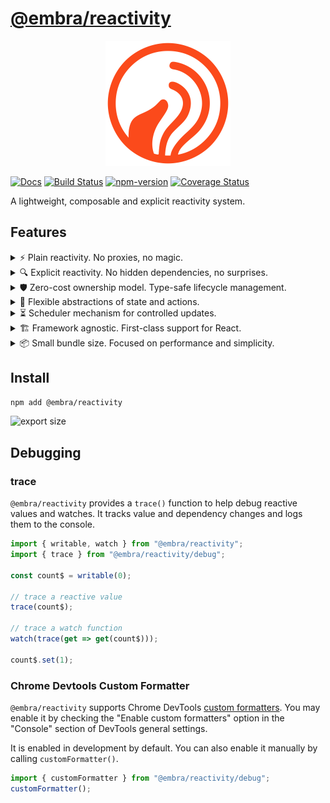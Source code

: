 # [@embra/reactivity](https://github.com/embrajs/reactivity)

<p align="center">
  <img width="200" src="https://raw.githubusercontent.com/embrajs/reactivity/main/assets/embra.svg">
</p>

[![Docs](https://img.shields.io/badge/Docs-read-%23fdf9f5)](https://embrajs.github.io/reactivity)
[![Build Status](https://github.com/embrajs/reactivity/actions/workflows/build.yml/badge.svg)](https://github.com/embrajs/reactivity/actions/workflows/build.yml)
[![npm-version](https://img.shields.io/npm/v/@embra/reactivity.svg)](https://www.npmjs.com/package/@embra/reactivity)
[![Coverage Status](https://embrajs.github.io/reactivity/coverage-badges/@embra/reactivity.svg)](https://embrajs.github.io/reactivity/coverage/)

A lightweight, composable and explicit reactivity system.

## Features

<details>
<summary>⚡ Plain reactivity. No proxies, no magic.</summary>

It does not convert the value with `Object.defineProperty` nor `Proxy`. Keeping everything as plain JavaScript value makes it easier to work with other libraries and easier for the JavaScript engine to optimize.

```ts
import { writable, readable, type Readable } from "@embra/reactivity";

const count$ = writable(0);
count$.set(1);

const [count2$, setCount] = readable(0);
setCount(1);
```

</details>

<details>
<summary>🔍 Explicit reactivity. No hidden dependencies, no surprises.</summary>

Unlike signal-based libraries, `@embra/reactivity` does not automatically track dependencies. You explicitly define what to watch and how to react to changes. This is easier to reason about dependencies and also reduce the cost of complex implicit dependency calculation.

With React hook-like API, computations can be pure functions which is more compatible with general non-reactive functions.

```ts
import { writable, derive } from "@embra/reactivity";

const count$ = writable(0);

const isPositive = (value: number): boolean => value > 0;

const positiveCount$ = derive(count$, isPositive);
```

Dynamic dependencies can be collected using `get` in `compute` or `watch`.

```ts
import { writable, compute, watch } from "@embra/reactivity";

const count$ = writable(0);
const doubleCount$ = compute(get => get(count$) * 2);

watch(get => {
  const count = get(count$);
  console.log(`Count is ${count}, double is ${get(doubleCount$)}`);
});
```

</details>

<details>
<summary>🛡️ Zero-cost ownership model. Type-safe lifecycle management.</summary>

In practice, one of the biggest problems we face with reactivity libraries is the lifecycle management of reactive values. `@embra/reactivity` provides a zero-cost ownership model that allows you to create reactive values with explicit ownership.

By default, created reactive values are with type `OwnedReadable` or `OwnedWritable`, which exposes a `dispose()` method to clean up the value and its dependencies. When passing the reactive value to a function, you can use `Readable` or `Writable` types to hide the `dispose()` method, ensuring that the value is not disposed of accidentally.

```ts
import { writable, readable, type Readable, type OwnedWritable } from "@embra/reactivity";

const count$: OwnedWritable<number> = writable(0);
count$.set(1);

// Hide the setter by typing
function logCount(count$: Readable<number>) {
  count$.subscribe(console.log);

  // @ts-expect-error
  count$.set(2);
}
logCount(count$);

// Hide the setter in runtime
const [count2$, setCount] = readable(0);
setCount(1);

// @ts-expect-error
count2$.set(2);
```

</details>

<details>
<summary>🧩 Flexible abstractions of state and actions.</summary>

In the days of Flux reducer model, we often used a single store to hold the state and actions to mutate the state. This was nice for reasoning about the state, but it also introduced a lot of boilerplate code.

Later on, a pattern with state and action glued together was introduced, like `redux-actions`. `@embra/reactivity` takes this a step further by providing a more simple and flexible abstraction of state and actions.

In the following example, we create a Writable `count$` which looks like a `Writable<number>`, but internally it is derived from a larger application state `appState$`. This allows other modules to depend on a `Writable<number>` without knowing the details of the application state.

```ts
import { writable, derive, toWritable } from "@embra/reactivity";
import { trace } from "@embra/reactivity/debug";

const appState$ = writable({
  count: 0,
  user: null,
});

const count$ = toWritable(
  derive(appState$, state => state.count),
  count => appState$.set({ ...appState$.value, count }),
);

// when debugging, you can trace the reactive value
trace(count$);
```

</details>

<details>
<summary>⏳ Scheduler mechanism for controlled updates.</summary>

`@embra/reactivity` includes a scheduler mechanism and built-in schedulers that lets you control when reactive updates are processed.
This is useful for batching updates and deferring computations.

```ts
import { writable, MicrotaskScheduler } from "@embra/reactivity";

const rapidChangeCount$ = writable(0);

rapidChangeCount$.reaction(console.log, MicrotaskScheduler);

count$.set(1);
count$.set(2);

await Promise.resolve();
// Logs "2" once after a microtask tick, reducing unnecessary computations.
```

You can also provide your owned custom scheduler function easily.

```ts
import { writable, asyncScheduler } from "@embra/reactivity";

const MicrotaskScheduler = asyncScheduler(flush => Promise.resolve().then(flush));
const AnimationFrameScheduler = asyncScheduler(requestAnimationFrame);
```

</details>

<details>
<summary>🏗️ Framework agnostic. First-class support for React.</summary>

`@embra/reactivity` is designed to be framework agnostic. It can be used with any framework or library that supports JavaScript. It also provides first-class support for React.

```tsx
import { writable } from "@embra/reactivity";
import { useValue, useDerived, useCombined } from "@embra/reactivity/react";

const count$ = writable(0);

function Counter({ count$ }) {
  const count = useValue(count$);
  const countDouble = useDerived(count$, count => count * 2);
  return (
    <div>
      <button onClick={() => count$.set(count - 1)}>-</button>
      <span>{count}</span>
      <button onClick={() => count$.set(count + 1)}>+</button>
      <span>{countDouble}</span>
    </div>
  );
}
```

</details>

<details>
<summary>📦 Small bundle size. Focused on performance and simplicity.</summary>

![export size](https://embrajs.github.io/reactivity/assets/export-size.svg)

</details>

## Install

```bash
npm add @embra/reactivity
```

![export size](https://embrajs.github.io/reactivity/assets/export-size.svg)

## Debugging

### trace

`@embra/reactivity` provides a `trace()` function to help debug reactive values and watches. It tracks value and dependency changes and logs them to the console.

```js
import { writable, watch } from "@embra/reactivity";
import { trace } from "@embra/reactivity/debug";

const count$ = writable(0);

// trace a reactive value
trace(count$);

// trace a watch function
watch(trace(get => get(count$)));

count$.set(1);
```

### Chrome Devtools Custom Formatter

`@embra/reactivity` supports Chrome DevTools [custom formatters](https://www.mattzeunert.com/2016/02/19/custom-chrome-devtools-object-formatters.html). You may enable it by checking the "Enable custom formatters" option in the "Console" section of DevTools general settings.

It is enabled in development by default. You can also enable it manually by calling `customFormatter()`.

```js
import { customFormatter } from "@embra/reactivity/debug";
customFormatter();
```
